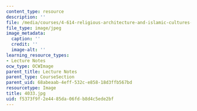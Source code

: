 ```yaml
---
content_type: resource
description: ''
file: /media/courses/4-614-religious-architecture-and-islamic-cultures-fall-2002/f5373f9f2e4485da06fdb8d4c5ede2bf_4033.jpg
file_type: image/jpeg
image_metadata:
  caption: ''
  credit: ''
  image-alt: ''
learning_resource_types:
- Lecture Notes
ocw_type: OCWImage
parent_title: Lecture Notes
parent_type: CourseSection
parent_uid: 68abeaab-4eff-532c-e858-18d3ffb567bd
resourcetype: Image
title: 4033.jpg
uid: f5373f9f-2e44-85da-06fd-b8d4c5ede2bf
---
```

